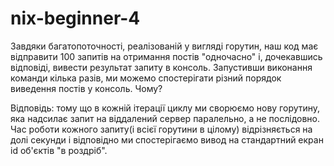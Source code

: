 # nix-beginner-4

Завдяки багатопоточності, реалізованій у вигляді горутин, наш код має відправити 100 запитів на отримання постів "одночасно" і, дочекавшись відповіді, вивести результат запиту в консоль. Запустивши виконання команди кілька разів, ми можемо спостерігати різний порядок виведення постів у консоль. Чому?

Відповідь: тому що в кожній ітерації циклу ми сворюємо нову горутину, яка надсилає запит на віддалений сервер паралельно, а не послідовно. Час роботи кожного запиту(і всієї горутини в цілому) відрізняється на долі секунди і відповідно ми спостерігаємо вивод на стандартний екран id об'єктів "в роздріб".